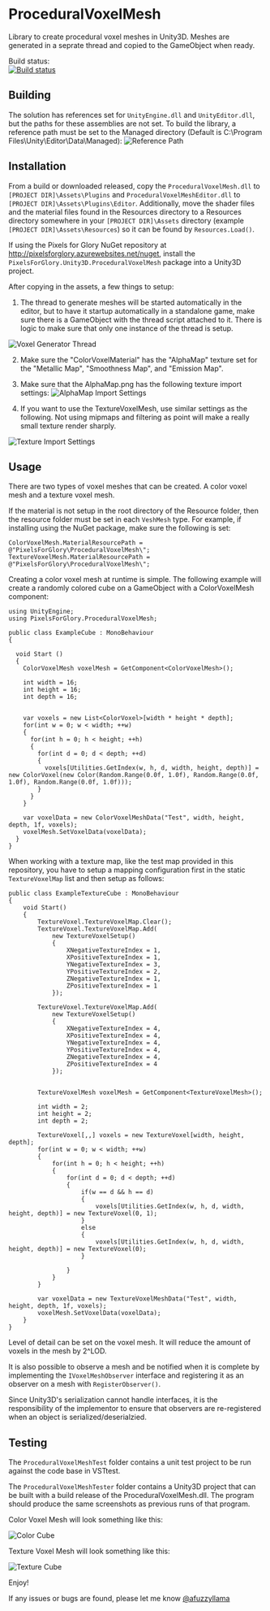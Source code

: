 # ProceduralVoxelMesh
Library to create procedural voxel meshes in Unity3D.  Meshes are generated in a seprate thread and copied to the GameObject when ready.

Build status:<br />
[![Build status](https://ci.appveyor.com/api/projects/status/2lsxqcv6dcc5vve1/branch/master?svg=true)](https://ci.appveyor.com/project/LlamaBot/proceduralvoxelmesh/branch/master)

## Building
The solution has references set for `UnityEngine.dll` and `UnityEditor.dll`, but the paths for these assemblies are not set. To build the library, a reference path must be set to the Managed directory (Default is C:\Program Files\Unity\Editor\Data\Managed):
![Reference Path](../../../Screenshots/blob/master/VoxelMeshReferencePath.png?raw=true "Reference Path")

## Installation
From a build or downloaded released, copy the `ProceduralVoxelMesh.dll` to `[PROJECT DIR]\Assets\Plugins` and `ProceduralVoxelMeshEditor.dll` to `[PROJECT DIR]\Assets\Plugins\Editor`.  Additionally, move the shader files and the material files found in the Resources directory to a Resources directory somewhere in your `[PROJECT DIR]\Assets` directory (example `[PROJECT DIR]\Assets\Resources`) so it can be found by `Resources.Load()`.

If using the Pixels for Glory NuGet repository at http://pixelsforglory.azurewebsites.net/nuget, install the `PixelsForGlory.Unity3D.ProceduralVoxelMesh` package into a Unity3D project.

After copying in the assets, a few things to setup:

1. The thread to generate meshes will be started automatically in the editor, but to have it startup automatically in a standalone game, make sure there is a GameObject with the thread script attached to it.  There is logic to make sure that only one instance of the thread is setup.

![Voxel Generator Thread](../../../Screenshots/blob/master/VoxelThreadSetup.png?raw=true)

2. Make sure the "ColorVoxelMaterial" has the "AlphaMap" texture set for the "Metallic Map", "Smoothness Map", and "Emission Map".

3. Make sure that the AlphaMap.png has the following texture import settings:
![AlphaMap Import Settings](../../../Screenshots/blob/master/AlphaMapImport.png?raw=true "AlphaMap Import Settings")

4. If you want to use the TextureVoxelMesh, use similar settings as the following.  Not using mipmaps and filtering as point will make a really small texture render sharply.

![Texture Import Settings](../../../Screenshots/blob/master/TextureVoxelSetup.png?raw=true "Texture Import Settings")

## Usage
There are two types of voxel meshes that can be created.  A color voxel mesh and a texture voxel mesh.

If the material is not setup in the root directory of the Resource folder, then the resource folder must be set in each `VeshMesh` type.  For example, if installing using the NuGet package, make sure the following is set:

```
ColorVoxelMesh.MaterialResourcePath = @"PixelsForGlory\ProceduralVoxelMesh\";
TextureVoxelMesh.MaterialResourcePath = @"PixelsForGlory\ProceduralVoxelMesh\";
```


Creating a color voxel mesh at runtime is simple.  The following example will create a randomly colored cube on a GameObject with a ColorVoxelMesh component:

```
using UnityEngine;
using PixelsForGlory.ProceduralVoxelMesh;

public class ExampleCube : MonoBehaviour 
{

  void Start ()
  {
    ColorVoxelMesh voxelMesh = GetComponent<ColorVoxelMesh>();

    int width = 16;
    int height = 16;
    int depth = 16;
    
    
    var voxels = new List<ColorVoxel>[width * height * depth];
    for(int w = 0; w < width; ++w)
    {
      for(int h = 0; h < height; ++h)
      {
        for(int d = 0; d < depth; ++d)
        {
          voxels[Utilities.GetIndex(w, h, d, width, height, depth)] = new ColorVoxel(new Color(Random.Range(0.0f, 1.0f), Random.Range(0.0f, 1.0f), Random.Range(0.0f, 1.0f)));
        }
      }
    }

    var voxelData = new ColorVoxelMeshData("Test", width, height, depth, 1f, voxels);
    voxelMesh.SetVoxelData(voxelData);
  }
}
```

When working with a texture map, like the test map provided in this repository, you have to setup a mapping configuration first in the static `TextureVoxelMap` list and then setup as follows:

```
public class ExampleTextureCube : MonoBehaviour
{
    void Start()
    {
        TextureVoxel.TextureVoxelMap.Clear();
        TextureVoxel.TextureVoxelMap.Add(
            new TextureVoxelSetup()
            {
                XNegativeTextureIndex = 1,
                XPositiveTextureIndex = 1,
                YNegativeTextureIndex = 3,
                YPositiveTextureIndex = 2,
                ZNegativeTextureIndex = 1,
                ZPositiveTextureIndex = 1
            });

        TextureVoxel.TextureVoxelMap.Add(
            new TextureVoxelSetup()
            {
                XNegativeTextureIndex = 4,
                XPositiveTextureIndex = 4,
                YNegativeTextureIndex = 4,
                YPositiveTextureIndex = 4,
                ZNegativeTextureIndex = 4,
                ZPositiveTextureIndex = 4
            });
    
    
        TextureVoxelMesh voxelMesh = GetComponent<TextureVoxelMesh>();
    
        int width = 2;
        int height = 2;
        int depth = 2;

        TextureVoxel[,,] voxels = new TextureVoxel[width, height, depth];
        for(int w = 0; w < width; ++w)
        {
            for(int h = 0; h < height; ++h)
            {
                for(int d = 0; d < depth; ++d)
                {
                    if(w == d && h == d)
                    {
                        voxels[Utilities.GetIndex(w, h, d, width, height, depth)] = new TextureVoxel(0, 1);
                    }
                    else
                    {
                        voxels[Utilities.GetIndex(w, h, d, width, height, depth)] = new TextureVoxel(0);
                    }

                }
            }
        }
        
        var voxelData = new TextureVoxelMeshData("Test", width, height, depth, 1f, voxels);
        voxelMesh.SetVoxelData(voxelData);
    }
}
```

Level of detail can be set on the voxel mesh.  It will reduce the amount of voxels in the mesh by 2^LOD.

It is also possible to observe a mesh and be notified when it is complete by implementing the `IVoxelMeshObserver` interface and registering it as an observer on a mesh with `RegisterObserver()`.

Since Unity3D's serialization cannot handle interfaces, it is the responsibility of the implementor to ensure that observers are re-registered when an object is serialized/deserialzied.

## Testing
The `ProceduralVoxelMeshTest` folder contains a unit test project to be run against the code base in VSTtest.

The `ProceduralVoxelMeshTester` folder contains a Unity3D project that can be built with a build release of the ProceduralVoxelMesh.dll. The program should produce the same screenshots as previous runs of that program.

Color Voxel Mesh will look something like this:

![Color Cube](../../../Screenshots/blob/master/ColorCube.png?raw=true "Color Cube")

Texture Voxel Mesh will look something like this:

![Texture Cube](../../../Screenshots/blob/master/TextureCube.png?raw=true "Texture Cube")

Enjoy!  

If any issues or bugs are found, please let me know [@afuzzyllama](https://twitter.com/afuzzyllama)



